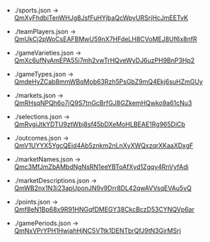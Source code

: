 - ./sports.json → [QmXyFhdbiTenWHJg8JsfFuHYjbaQcWpyURSrjHcJmEETvK](https://ipfs.bookmaker.xyz/ipfs/QmXyFhdbiTenWHJg8JsfFuHYjbaQcWpyURSrjHcJmEETvK)

- ./teamPlayers.json → [QmUkCj2pWoCsEAFBMwU59nX7HFdeLH8CVoMEJ8Uf6x8nfR](https://ipfs.bookmaker.xyz/ipfs/QmUkCj2pWoCsEAFBMwU59nX7HFdeLH8CVoMEJ8Uf6x8nfR)

- ./gameVarieties.json → [QmXc6ufNyAmEPA55i7mh2vwTrHQveWyDJ6uzPH9BnP3Hp2](https://ipfs.bookmaker.xyz/ipfs/QmXc6ufNyAmEPA55i7mh2vwTrHQveWyDJ6uzPH9BnP3Hp2)

- ./gameTypes.json → [QmdeHyZCab8mmWBqMob63Rzh5PsGbZ9mQ4Ekj6suHZmGUy](https://ipfs.bookmaker.xyz/ipfs/QmdeHyZCab8mmWBqMob63Rzh5PsGbZ9mQ4Ekj6suHZmGUy)

- ./markets.json → [QmRHsqNPQh6o7jQ9S7tnGcBrfGJ8GZkemHQwko9a61cNu3](https://ipfs.bookmaker.xyz/ipfs/QmRHsqNPQh6o7jQ9S7tnGcBrfGJ8GZkemHQwko9a61cNu3)

- ./selections.json → [QmRygiJtkYDTU9ztWbj8sf45bDXeMoHLBEAE1Rg965DiCb](https://ipfs.bookmaker.xyz/ipfs/QmRygiJtkYDTU9ztWbj8sf45bDXeMoHLBEAE1Rg965DiCb)

- ./outcomes.json → [QmV1UYYX5YgcQEjd4Ab5znkm2nLnXyXWQxzqrXKaaXDxgF](https://ipfs.bookmaker.xyz/ipfs/QmV1UYYX5YgcQEjd4Ab5znkm2nLnXyXWQxzqrXKaaXDxgF)

- ./marketNames.json → [Qmc3MfJmZbAMbdNgNsRN1eeYBToAfXyd1Zgqy4RnVyfAdi](https://ipfs.bookmaker.xyz/ipfs/Qmc3MfJmZbAMbdNgNsRN1eeYBToAfXyd1Zgqy4RnVyfAdi)

- ./marketDescriptions.json → [QmWB2nx1N3i23apUponJN9v9Drr8DL42qwAVVsqEVAu5vQ](https://ipfs.bookmaker.xyz/ipfs/QmWB2nx1N3i23apUponJN9v9Drr8DL42qwAVVsqEVAu5vQ)

- ./points.json → [Qmf8eN1Bp68x9R91HNGqfDMEGY38CkcBczD53CYNQVp6ar](https://ipfs.bookmaker.xyz/ipfs/Qmf8eN1Bp68x9R91HNGqfDMEGY38CkcBczD53CYNQVp6ar)

- ./gamePeriods.json → [QmNxVPrYPH1HwjahHjNC5VTtk1DENTbrQfJ9tN3GirMSrj](https://ipfs.bookmaker.xyz/ipfs/QmNxVPrYPH1HwjahHjNC5VTtk1DENTbrQfJ9tN3GirMSrj)